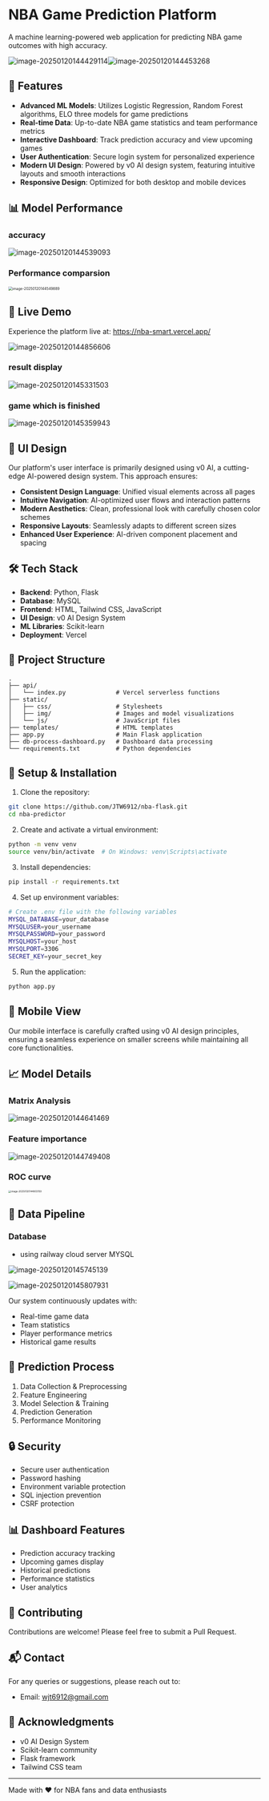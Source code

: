 # NBA Game Prediction Platform

A machine learning-powered web application for predicting NBA game outcomes with high accuracy.

![image-20250120144429114](./assets/image-20250120144429114.png)![image-20250120144453268](./assets/image-20250120144453268.png)

## 🌟 Features

- **Advanced ML Models**: Utilizes Logistic Regression, Random Forest algorithms, ELO three models for game predictions
- **Real-time Data**: Up-to-date NBA game statistics and team performance metrics
- **Interactive Dashboard**: Track prediction accuracy and view upcoming games
- **User Authentication**: Secure login system for personalized experience
- **Modern UI Design**: Powered by v0 AI design system, featuring intuitive layouts and smooth interactions
- **Responsive Design**: Optimized for both desktop and mobile devices

## 📊 Model Performance

### accuracy

![image-20250120144539093](./assets/image-20250120144539093.png)

### Performance comparsion

<img src="./assets/image-20250120144549889.png" alt="image-20250120144549889" style="zoom:50%;" />

## 🚀 Live Demo

Experience the platform live at: https://nba-smart.vercel.app/

![image-20250120144856606](./assets/image-20250120144856606.png)

### result display

![image-20250120145331503](./assets/image-20250120145331503.png)

### game which is finished

![image-20250120145359943](./assets/image-20250120145359943.png)

## 🎨 UI Design

Our platform's user interface is primarily designed using v0 AI, a cutting-edge AI-powered design system. This approach ensures:

- **Consistent Design Language**: Unified visual elements across all pages
- **Intuitive Navigation**: AI-optimized user flows and interaction patterns
- **Modern Aesthetics**: Clean, professional look with carefully chosen color schemes
- **Responsive Layouts**: Seamlessly adapts to different screen sizes
- **Enhanced User Experience**: AI-driven component placement and spacing

## 🛠 Tech Stack

- **Backend**: Python, Flask
- **Database**: MySQL
- **Frontend**: HTML, Tailwind CSS, JavaScript
- **UI Design**: v0 AI Design System
- **ML Libraries**: Scikit-learn
- **Deployment**: Vercel

## 📂 Project Structure

```
.
├── api/
│   └── index.py              # Vercel serverless functions
├── static/
│   ├── css/                  # Stylesheets
│   ├── img/                  # Images and model visualizations
│   └── js/                   # JavaScript files
├── templates/                # HTML templates
├── app.py                    # Main Flask application
├── db-process-dashboard.py   # Dashboard data processing
└── requirements.txt          # Python dependencies
```

## 🔧 Setup & Installation

1. Clone the repository:
```bash
git clone https://github.com/JTW6912/nba-flask.git
cd nba-predictor
```

2. Create and activate a virtual environment:
```bash
python -m venv venv
source venv/bin/activate  # On Windows: venv\Scripts\activate
```

3. Install dependencies:
```bash
pip install -r requirements.txt
```

4. Set up environment variables:
```bash
# Create .env file with the following variables
MYSQL_DATABASE=your_database
MYSQLUSER=your_username
MYSQLPASSWORD=your_password
MYSQLHOST=your_host
MYSQLPORT=3306
SECRET_KEY=your_secret_key
```

5. Run the application:
```bash
python app.py
```

## 📱 Mobile View

Our mobile interface is carefully crafted using v0 AI design principles, ensuring a seamless experience on smaller screens while maintaining all core functionalities.

## 📈 Model Details

### Matrix Analysis

![image-20250120144641469](./assets/image-20250120144641469.png)

### Feature importance

![image-20250120144749408](./assets/image-20250120144749408.png)

### ROC curve

<img src="./assets/image-20250120144803159.png" alt="image-20250120144803159" style="zoom: 33%;" />

## 🔄 Data Pipeline

### Database

- using railway cloud server MYSQL

![image-20250120145745139](./assets/image-20250120145745139.png)

![image-20250120145807931](./assets/image-20250120145807931.png)

Our system continuously updates with:
- Real-time game data
- Team statistics
- Player performance metrics
- Historical game results

## 🎯 Prediction Process

1. Data Collection & Preprocessing
2. Feature Engineering
3. Model Selection & Training
4. Prediction Generation
5. Performance Monitoring

## 🔒 Security

- Secure user authentication
- Password hashing
- Environment variable protection
- SQL injection prevention
- CSRF protection

## 📊 Dashboard Features

- Prediction accuracy tracking
- Upcoming games display
- Historical predictions
- Performance statistics
- User analytics

## 🤝 Contributing

Contributions are welcome! Please feel free to submit a Pull Request.

## 📬 Contact

For any queries or suggestions, please reach out to:
- Email: wjt6912@gmail.com

## 🙏 Acknowledgments

- v0 AI Design System
- Scikit-learn community
- Flask framework
- Tailwind CSS team

---
Made with ❤️ for NBA fans and data enthusiasts 